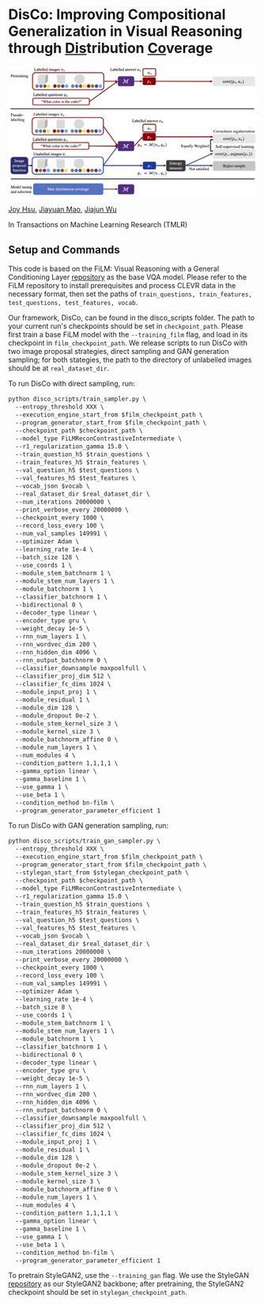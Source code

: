 # DisCo: Improving Compositional Generalization in Visual Reasoning through <ins>Dis</ins>tribution <ins>Co</ins>verage

![demonstrative figure](framework_figure.png)

[Joy Hsu](https://web.stanford.edu/~joycj/), [Jiayuan Mao](https://jiayuanm.com), [Jiajun Wu](https://jiajunwu.com)

In Transactions on Machine Learning Research (TMLR)

## Setup and Commands

This code is based on the FiLM: Visual Reasoning with a General Conditioning Layer [repository](https://github.com/ethanjperez/film) as the base VQA model. Please refer to the FiLM repository to install prerequisites and process CLEVR data in the necessary format, then set the paths of ```train_questions, train_features, test_questions, test_features, vocab```.

Our framework, DisCo, can be found in the disco_scripts folder.  The path to your current run's checkpoints should be set in ```checkpoint_path```. Please first train a base FiLM model with the ```--training_film``` flag, and load in its checkpoint in ```film_checkpoint_path```. We release scripts to run DisCo with two image proposal strategies, direct sampling and GAN generation sampling; for both stategies, the path to the directory of unlabelled images should be at ```real_dataset_dir```.

To run DisCo with direct sampling, run:

```
python disco_scripts/train_sampler.py \
  --entropy_threshold XXX \
  --execution_engine_start_from $film_checkpoint_path \
  --program_generator_start_from $film_checkpoint_path \
  --checkpoint_path $checkpoint_path \
  --model_type FiLMReconContrastiveIntermediate \
  --r1_regularization_gamma 15.0 \
  --train_question_h5 $train_questions \
  --train_features_h5 $train_features \
  --val_question_h5 $test_questions \
  --val_features_h5 $test_features \
  --vocab_json $vocab \
  --real_dataset_dir $real_dataset_dir \
  --num_iterations 20000000 \
  --print_verbose_every 20000000 \
  --checkpoint_every 1000 \
  --record_loss_every 100 \
  --num_val_samples 149991 \
  --optimizer Adam \
  --learning_rate 1e-4 \
  --batch_size 128 \
  --use_coords 1 \
  --module_stem_batchnorm 1 \
  --module_stem_num_layers 1 \
  --module_batchnorm 1 \
  --classifier_batchnorm 1 \
  --bidirectional 0 \
  --decoder_type linear \
  --encoder_type gru \
  --weight_decay 1e-5 \
  --rnn_num_layers 1 \
  --rnn_wordvec_dim 200 \
  --rnn_hidden_dim 4096 \
  --rnn_output_batchnorm 0 \
  --classifier_downsample maxpoolfull \
  --classifier_proj_dim 512 \
  --classifier_fc_dims 1024 \
  --module_input_proj 1 \
  --module_residual 1 \
  --module_dim 128 \
  --module_dropout 0e-2 \
  --module_stem_kernel_size 3 \
  --module_kernel_size 3 \
  --module_batchnorm_affine 0 \
  --module_num_layers 1 \
  --num_modules 4 \
  --condition_pattern 1,1,1,1 \
  --gamma_option linear \
  --gamma_baseline 1 \
  --use_gamma 1 \
  --use_beta 1 \
  --condition_method bn-film \
  --program_generator_parameter_efficient 1

```


To run DisCo with GAN generation sampling, run:

```
python disco_scripts/train_gan_sampler.py \
  --entropy_threshold XXX \
  --execution_engine_start_from $film_checkpoint_path \
  --program_generator_start_from $film_checkpoint_path \
  --stylegan_start_from $stylegan_checkpoint_path \
  --checkpoint_path $checkpoint_path \
  --model_type FiLMReconContrastiveIntermediate \
  --r1_regularization_gamma 15.0 \
  --train_question_h5 $train_questions \
  --train_features_h5 $train_features \
  --val_question_h5 $test_questions \
  --val_features_h5 $test_features \
  --vocab_json $vocab \
  --real_dataset_dir $real_dataset_dir \
  --num_iterations 20000000 \
  --print_verbose_every 20000000 \
  --checkpoint_every 1000 \
  --record_loss_every 100 \
  --num_val_samples 149991 \
  --optimizer Adam \
  --learning_rate 1e-4 \
  --batch_size 8 \
  --use_coords 1 \
  --module_stem_batchnorm 1 \
  --module_stem_num_layers 1 \
  --module_batchnorm 1 \
  --classifier_batchnorm 1 \
  --bidirectional 0 \
  --decoder_type linear \
  --encoder_type gru \
  --weight_decay 1e-5 \
  --rnn_num_layers 1 \
  --rnn_wordvec_dim 200 \
  --rnn_hidden_dim 4096 \
  --rnn_output_batchnorm 0 \
  --classifier_downsample maxpoolfull \
  --classifier_proj_dim 512 \
  --classifier_fc_dims 1024 \
  --module_input_proj 1 \
  --module_residual 1 \
  --module_dim 128 \
  --module_dropout 0e-2 \
  --module_stem_kernel_size 3 \
  --module_kernel_size 3 \
  --module_batchnorm_affine 0 \
  --module_num_layers 1 \
  --num_modules 4 \
  --condition_pattern 1,1,1,1 \
  --gamma_option linear \
  --gamma_baseline 1 \
  --use_gamma 1 \
  --use_beta 1 \
  --condition_method bn-film \
  --program_generator_parameter_efficient 1
```

To pretrain StyleGAN2, use the ```--training_gan``` flag. We use the StyleGAN [repository](https://github.com/NVlabs/stylegan3) as our StyleGAN2 backbone; after pretraining, the StyleGAN2 checkpoint should be set in ```stylegan_checkpoint_path```. 

